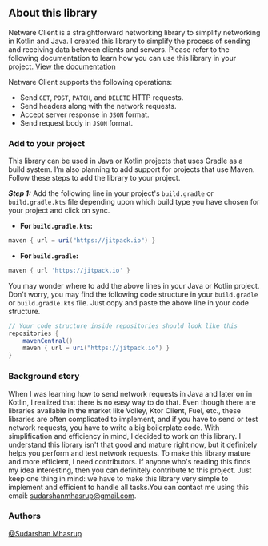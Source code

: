 ## About this library

Netware Client is a straightforward networking library to simplify networking in Kotlin and Java. I created this library to simplify the process of sending and receiving data between clients and servers. Please refer to the following documentation to learn how you can use this library in your project. [View the documentation](https://netwareclient.vercel.app/)

Netware Client supports the following operations:
- Send `GET`, `POST`, `PATCH`, and `DELETE` HTTP requests.
- Send headers along with the network requests.
- Accept server response in `JSON` format.
- Send request body in `JSON` format.

### Add to your project

This library can be used in Java or Kotlin projects that uses Gradle as a build system. I’m also planning to add support for projects that use Maven. Follow these steps to add the library to your project.

***Step 1:*** Add the following line in your project's `build.gradle` or `build.gradle.kts` file depending upon which build type you have chosen for your project and click on sync.

- **For `build.gradle.kts`:**
```groovy
maven { url = uri("https://jitpack.io") }
```

- **For `build.gradle`:**
```groovy
maven { url 'https://jitpack.io' }
```

You may wonder where to add the above lines in your Java or Kotlin project. Don't worry, you may find the following code structure in your `build.gradle` or `build.gradle.kts` file. Just copy and paste the above line in your code structure.

```groovy
// Your code structure inside repositories should look like this
repositories {
    mavenCentral()
    maven { url = uri("https://jitpack.io") }
}
```

### Background story

When I was learning how to send network requests in Java and later on in Kotlin, I realized that there is no easy way to do that. Even though there are libraries available in the market like Volley, Ktor Client, Fuel, etc., these libraries are often complicated to implement, and if you have to send or test network requests, you have to write a big boilerplate code. With simplification and efficiency in mind, I decided to work on this library. I understand this library isn't that good and mature right now, but it definitely helps you perform and test network requests. To make this library mature and more efficient, I need contributors. If anyone who's reading this finds my idea interesting, then you can definitely contribute to this project. Just keep one thing in mind: we have to make this library very simple to implement and efficient to handle all tasks.You can contact me using this email: sudarshanmhasrup@gmail.com.

### Authors
[@Sudarshan Mhasrup](https://github.com/sudarshanmhasrup)
